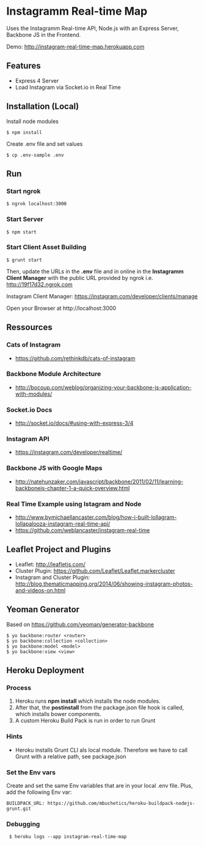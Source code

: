 # Instagramm Real-time Map

Uses the Instagramm Real-time API, Node.js with an Express Server, Backbone JS in the Frontend.

Demo: http://instagram-real-time-map.herokuapp.com

## Features
- Express 4 Server
- Load Instagram via Socket.io in Real Time

## Installation (Local)

Install node modules

	$ npm install

Create .env file and set values

	$ cp .env-sample .env


## Run

### Start ngrok
	$ ngrok localhost:3000

### Start Server
	$ npm start

### Start Client Asset Building
	$ grunt start

Then, update the URLs in the __.env__ file and in online in the __Instagramm Client Manager__ with the public URL provided by ngrok i.e. http://19f17d32.ngrok.com

Instagram Client Manager: https://instagram.com/developer/clients/manage

Open your Browser at http://localhost:3000

## Ressources

### Cats of Instagram
- https://github.com/rethinkdb/cats-of-instagram

### Backbone Module Architecture
- http://bocoup.com/weblog/organizing-your-backbone-js-application-with-modules/

### Socket.io Docs
- http://socket.io/docs/#using-with-express-3/4

### Instagram API
- https://instagram.com/developer/realtime/

### Backbone JS with Google Maps
- http://natehunzaker.com/javascript/backbone/2011/02/11/learning-backbonejs-chapter-1-a-quick-overview.html

### Real Time Example using Istagram and Node
- http://www.bymichaellancaster.com/blog/how-i-built-lollagram-lollapalooza-instagram-real-time-api/
- https://github.com/weblancaster/instagram-real-time

## Leaflet Project and Plugins
- Leaflet: http://leafletjs.com/
- Cluster Plugin: https://github.com/Leaflet/Leaflet.markercluster
- Instagram and Cluster Plugin: http://blog.thematicmapping.org/2014/06/showing-instagram-photos-and-videos-on.html


## Yeoman Generator

Based on https://github.com/yeoman/generator-backbone

	$ yo backbone:router <router>
	$ yo backbone:collection <collection>
	$ yo backbone:model <model>
	$ yo backbone:view <view>


## Heroku Deployment

### Process

1. Heroku runs __npm install__ which installs the node modules. 
2. After that, the __postinstall__ from the package.json file hook is called, which installs bower components.
3. A custom Heroku Build Pack is run in order to run Grunt

### Hints

- Heroku installs Grunt CLI als local module. Therefore we have to call Grunt with a relative path, see package.json

### Set the Env vars

Create and set the same Env variables that are in your local .env file. Plus, add the following Env var:

	BUILDPACK_URL: https://github.com/mbuchetics/heroku-buildpack-nodejs-grunt.git

### Debugging

	 $ heroku logs --app instagram-real-time-map
